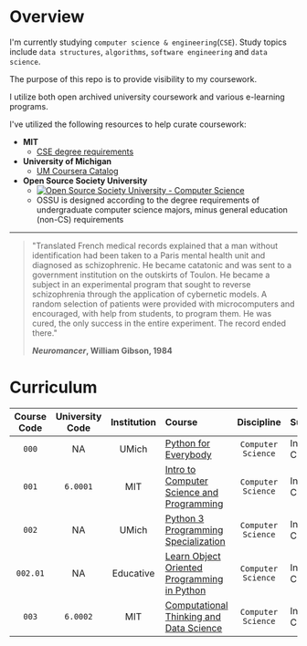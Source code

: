 
# Overview

I'm currently studying `computer science & engineering`(`CSE`). Study topics include `data structures`, `algorithms`, `software engineering` and `data science`.

The purpose of this repo is to provide visibility to my coursework.

I utilize both open archived university coursework and various e-learning programs. 

I've utilized the following resources to help curate coursework:

* **MIT**
	* [CSE degree requirements](http://catalog.mit.edu/degree-charts/computer-science-engineering-course-6-3/)
* **University of Michigan**
	* [UM Coursera Catalog](https://online.umich.edu/coursera-for-students/)
* **Open Source Society University**
	* [![Open Source Society University - Computer Science](https://img.shields.io/badge/OSSU-computer--science-blue.svg)](https://github.com/ossu/computer-science)
	* OSSU is designed according to the degree requirements of undergraduate computer science majors, minus general education (non-CS) requirements



---


> "Translated French medical records explained that a man without identification had been taken to a Paris mental health unit and diagnosed as schizophrenic. He became catatonic and was sent to a government institution on the outskirts of Toulon. He became a subject in an experimental program that sought to reverse schizophrenia through the application of cybernetic models. A random selection of patients were provided with microcomputers and encouraged, with help from students, to program them. He was cured, the only success in the entire experiment. The record ended there." 
> 
> **_Neuromancer_, William Gibson, 1984**



# Curriculum



| Course Code     | University Code     | Institution               | Course                                    								                                      | Discipline         | Subject                    |  Repo						
| :-----------:   | :---------------:   | :-----------------------: | :------------------------------------------------------------------------------                                                                                 | :----------------: | :------------------------- |  :----------------:  				
| `000`           |  NA                 | UMich                     | [Python for Everybody](https://www.py4e.com/lessons)                      					                                      | `Computer Science`   | Intro-CS                 |  [Folder]( https://github.com/rovertm/Open-Source-Curriculum/tree/main/000-Python-for-Everybody )
| `001`           | `6.0001`            | MIT                       | [Intro to Computer Science and Programming](https://ocw.mit.edu/courses/6-0001-introduction-to-computer-science-and-programming-in-python-fall-2016/) 	         | `Computer Science`   | Intro-CS              |  [Folder]( https://github.com/rovertm/Open-Source-Curriculum/tree/main/001-Intro-to-CS-and-Programming )
| `002`           |  NA                 | UMich                     | [Python 3 Programming Specialization](https://www.coursera.org/specializations/python-3-programming?#courses)                      			         | `Computer Science`   | Intro-CS              |  [Folder]( https://github.com/rovertm/Open-Source-Curriculum/tree/main/002-Python-3-Specialization )
| `002.01`        |  NA                 | Educative                 | [Learn Object Oriented Programming in Python](https://www.educative.io/courses/learn-object-oriented-programming-in-python)       	            	         | `Computer Science`   | Intro-CS              |  [Folder]( https://github.com/rovertm/CS-Curriculum/tree/main/002.01-Learn-OOP-Python )
| `003`           | `6.0002`            | MIT                       | [Computational Thinking and Data Science](https://ocw.mit.edu/courses/6-0002-introduction-to-computational-thinking-and-data-science-fall-2016/)       	         | `Computer Science`   | Intro-CS              |  [Folder](https://github.com/rovertm/Open-Source-Curriculum/tree/main/003-Computational-Thinking-and-Data-Science )

